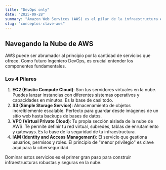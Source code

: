 ```yaml
---
title: "DevOps only"
date: "2025-09-28"
summary: "Amazon Web Services (AWS) es el pilar de la infraestructura en la nube para muchas empresas. Aquí resumo los servicios esenciales que todo aspirante a DevOps debe conocer: EC2, S3, VPC, IAM y más."
slug: "conceptos-clave-aws"
---
```


## Navegando la Nube de AWS

AWS puede ser abrumador al principio por la cantidad de servicios que ofrece. Como futuro Ingeniero DevOps, es crucial entender los componentes fundamentales.

### Los 4 Pilares

1.  **EC2 (Elastic Compute Cloud)**: Son tus servidores virtuales en la nube. Puedes lanzar instancias con diferentes sistemas operativos y capacidades en minutos. Es la base de casi todo.
2.  **S3 (Simple Storage Service)**: Almacenamiento de objetos increíblemente escalable. Perfecto para guardar desde imágenes de un sitio web hasta backups de bases de datos.
3.  **VPC (Virtual Private Cloud)**: Tu propia sección aislada de la nube de AWS. Te permite definir tu red virtual, subredes, tablas de enrutamiento y gateways. Es la base de la seguridad de tu infraestructura.
4.  **IAM (Identity and Access Management)**: El servicio que gestiona usuarios, permisos y roles. El principio de "menor privilegio" es clave aquí para la ciberseguridad.

Dominar estos servicios es el primer gran paso para construir infraestructuras robustas y seguras en la nube.
